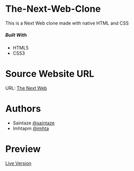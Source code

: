 # The-Next-Web-Clone
This is a Next Web clone made with native HTML and CSS

##### Built With
+ HTML5
+ CSS3

# Source Website URL 

URL: [The Next Web](https://thenextweb.com/)

# Authors
+ Saintaze [@saintaze](https://github.com/saintaze/)
+ Imhtapm [@imhta](https://github.com/imhta)

# Preview
[Live Version](https://the-next-web-clone.imhta.now.sh)
